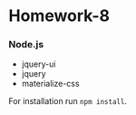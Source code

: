 # Homework-8
### Node.js
- jquery-ui
- jquery
- materialize-css

For installation run `npm install`.
